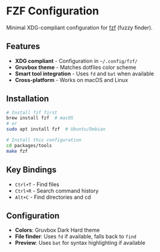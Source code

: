 # FZF Configuration

Minimal XDG-compliant configuration for [fzf](https://github.com/junegunn/fzf) (fuzzy finder).

## Features

- **XDG compliant** - Configuration in `~/.config/fzf/`
- **Gruvbox theme** - Matches dotfiles color scheme
- **Smart tool integration** - Uses `fd` and `bat` when available
- **Cross-platform** - Works on macOS and Linux

## Installation

```bash
# Install fzf first
brew install fzf  # macOS
# or
sudo apt install fzf  # Ubuntu/Debian

# Install this configuration
cd packages/tools
make fzf
```

## Key Bindings

- `Ctrl+T` - Find files
- `Ctrl+R` - Search command history
- `Alt+C` - Find directories and cd

## Configuration

- **Colors**: Gruvbox Dark Hard theme
- **File finder**: Uses `fd` if available, falls back to `find`
- **Preview**: Uses `bat` for syntax highlighting if available
